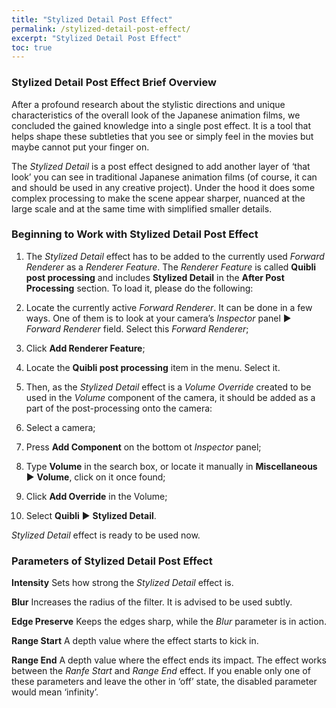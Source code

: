 ```yaml
---
title: "Stylized Detail Post Effect"
permalink: /stylized-detail-post-effect/
excerpt: "Stylized Detail Post Effect"
toc: true
---
```


### Stylized Detail Post Effect Brief Overview
After a profound research about the stylistic directions and unique characteristics of the overall look of the Japanese animation films, we concluded the gained knowledge into a single post effect. It is a tool that helps shape these subtleties that you see or simply feel in the movies but maybe cannot put your finger on.  

The _Stylized Detail_ is a post effect designed to add another layer of ‘that look’ you can see in traditional Japanese animation films (of course, it can and should be used in any creative project). Under the hood it does some complex processing to make the scene appear sharper, nuanced at the large scale and at the same time with simplified smaller details.  

### Beginning to Work with Stylized Detail Post Effect
1. The _Stylized Detail_ effect has to be added to the currently used _Forward Renderer_ as a _Renderer Feature_. The _Renderer Feature_ is called **Quibli post processing** and includes **Stylized Detail** in the **After Post Processing** section. To load it, please do the following: 
  1. Locate the currently active _Forward Renderer_. It can be done in a few ways. One of them is to look at your camera’s _Inspector_ panel ▶ _Forward Renderer_ field. Select this _Forward Renderer_;  
  1. Click **Add Renderer Feature**;  
  1. Locate the **Quibli post processing** item in the menu. Select it.  

2. Then, as the _Stylized Detail_ effect is a _Volume Override_ created to be used in the _Volume_ component of the camera, it should be added as a part of the post-processing onto the camera:
  2. Select a camera;  
  2. Press **Add Component** on the bottom ot _Inspector_ panel;  
  2. Type **Volume** in the search box, or locate it manually in **Miscellaneous** ▶ **Volume**, click on it once found;  
  2. Click **Add Override** in the Volume;  
  2. Select **Quibli** ▶ **Stylized Detail**.

_Stylized Detail_ effect is ready to be used now.  

### Parameters of Stylized Detail Post Effect

**Intensity** Sets how strong the _Stylized Detail_ effect is.  

**Blur** Increases the radius of the filter. It is advised to be used subtly.  

**Edge Preserve** Keeps the edges sharp, while the _Blur_ parameter is in action.  

**Range Start**  A depth value where the effect starts to kick in.  

**Range End** A depth value where the effect ends its impact. The effect works between the _Ranfe Start_ and _Range End_ effect. If you enable only one of these parameters and leave the other in ‘off’ state, the disabled parameter would mean ‘infinity’.  

